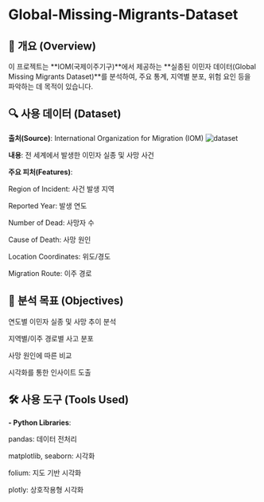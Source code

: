 # Global-Missing-Migrants-Dataset

## 📝 개요 (Overview)
이 프로젝트는 **IOM(국제이주기구)**에서 제공하는 **실종된 이민자 데이터(Global Missing Migrants Dataset)**를 분석하여, 주요 통계, 지역별 분포, 위험 요인 등을 파악하는 데 목적이 있습니다.


## 🔍 사용 데이터 (Dataset)
**출처(Source)**: International Organization for Migration (IOM)
![dataset]([https://github.com/yyyewon/Global-Missing-Migrants-Dataset/blob/main/Global%20Missing%20Migrants%20Dataset%20.csv](https://www.kaggle.com/datasets/nelgiriyewithana/global-missing-migrants-dataset))

**내용**: 전 세계에서 발생한 이민자 실종 및 사망 사건

**주요 피처(Features)**:

Region of Incident: 사건 발생 지역

Reported Year: 발생 연도

Number of Dead: 사망자 수

Cause of Death: 사망 원인

Location Coordinates: 위도/경도

Migration Route: 이주 경로


## 🧪 분석 목표 (Objectives)
연도별 이민자 실종 및 사망 추이 분석

지역별/이주 경로별 사고 분포

사망 원인에 따른 비교

시각화를 통한 인사이트 도출


## 🛠️ 사용 도구 (Tools Used)
**- Python Libraries**:

pandas: 데이터 전처리

matplotlib, seaborn: 시각화

folium: 지도 기반 시각화

plotly: 상호작용형 시각화
